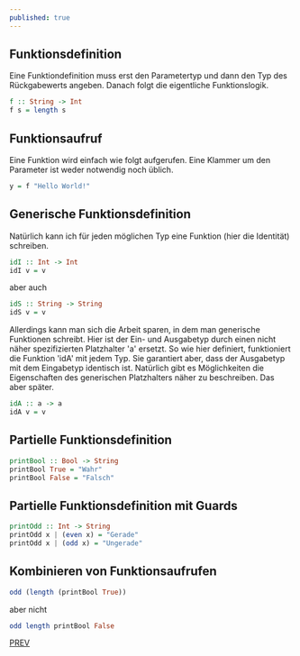 ```yaml
---
published: true
---
```


Funktionsdefinition
-----------------------

Eine Funktiondefinition muss erst den Parametertyp und dann den Typ des Rückgabewerts angeben. Danach folgt die eigentliche Funktionslogik.

```haskell
f :: String -> Int
f s = length s
```

Funktionsaufruf
------------------
  
Eine Funktion wird einfach wie folgt aufgerufen. Eine Klammer um den Parameter ist weder notwendig noch üblich.

```haskell
y = f "Hello World!"
```      


Generische Funktionsdefinition
---------------------------------

Natürlich kann ich für jeden möglichen Typ eine Funktion (hier die Identität) schreiben.

```haskell
idI :: Int -> Int
idI v = v
```
  
aber auch

```haskell
idS :: String -> String
idS v = v
```

Allerdings kann man sich die Arbeit sparen, in dem man generische Funktionen schreibt. Hier ist der Ein- und Ausgabetyp durch einen nicht näher spezifizierten Platzhalter 'a' ersetzt. So wie hier definiert, funktioniert die Funktion 'idA' mit jedem Typ. Sie garantiert aber, dass der Ausgabetyp mit dem Eingabetyp identisch ist. Natürlich gibt es Möglichkeiten die Eigenschaften des generischen Platzhalters näher zu beschreiben. Das aber später.

```haskell
idA :: a -> a
idA v = v
``` 
  
  
Partielle Funktionsdefinition
--------------------------------

```haskell
printBool :: Bool -> String
printBool True = "Wahr"
printBool False = "Falsch"
```   


Partielle Funktionsdefinition mit Guards
-------------------------------------------

```haskell
printOdd :: Int -> String
printOdd x | (even x) = "Gerade"
printOdd x | (odd x) = "Ungerade"
```


Kombinieren von Funktionsaufrufen
------------------------------------

```haskell
odd (length (printBool True))
```

aber nicht

```haskell
odd length printBool False
```

[PREV](/haskell/fp-vs-oo)